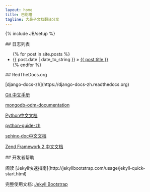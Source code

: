 ```yaml
---
layout: home
title: 巴别塔
tagline: 大鼻子文档翻译分享
---
```

{% include JB/setup %}


<div class="span4">
## 日志列表
<p>
<ul class="posts">
  {% for post in site.posts %}
    <li><span>{{ post.date | date_to_string }}</span> &raquo; <a href="{{ BASE_PATH }}{{ post.url }}">{{ post.title }}</a></li>
  {% endfor %}
</ul>
</p>
</div>
<div class="span4">
## RedTheDocs.org
<p>
[django-docs-zh](https://django-docs-zh.readthedocs.org)

[Git 中文手册](https://git-reference.readthedocs.org)

[mongodb-odm-documentation](https://mongodb-odm-documentation.readthedocs.org)

[Python中文文档](https://python-documentation-cn.readthedocs.org)

[python-guide-zh](https://sphinx-doc.readthedocs.org)

[sphinx-doc中文文档](https://sphinx-doc.readthedocs.org)

[Zend Framework 2 中文文档](https://zf2-documentation-zh.readthedocs.org)
</p>
</div>
<div class="span4">
## 开发者帮助
<p>
阅读 [Jekyll快速指南](http://jekyllbootstrap.com/usage/jekyll-quick-start.html)

完整使用文档: [Jekyll Bootstrap](http://jekyllbootstrap.com)
</p>
</div>

